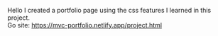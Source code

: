 Hello
I created a portfolio page using the css features I learned in this project.
<br>
Go site: https://mvc-portfolio.netlify.app/project.html
